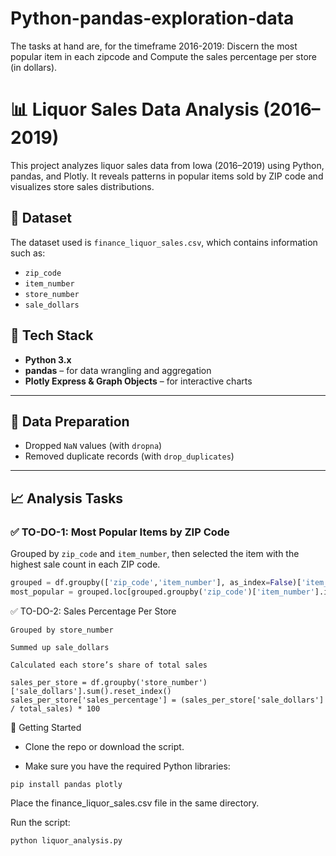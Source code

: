 # Python-pandas-exploration-data
The tasks at hand are, for the timeframe 2016-2019:      Discern the most popular item in each zipcode and     Compute the sales percentage per store (in dollars).

# 📊 Liquor Sales Data Analysis (2016–2019)
This project analyzes liquor sales data from Iowa (2016–2019) using Python, pandas, and Plotly. It reveals patterns in popular items sold by ZIP code and visualizes store sales distributions.

## 📁 Dataset

The dataset used is `finance_liquor_sales.csv`, which contains information such as:
- `zip_code`
- `item_number`
- `store_number`
- `sale_dollars`

## 🔧 Tech Stack

- **Python 3.x**
- **pandas** – for data wrangling and aggregation
- **Plotly Express & Graph Objects** – for interactive charts

---

## 🧼 Data Preparation

- Dropped `NaN` values (with `dropna`)
- Removed duplicate records (with `drop_duplicates`)

---

## 📈 Analysis Tasks

### ✅ TO-DO-1: Most Popular Items by ZIP Code

Grouped by `zip_code` and `item_number`, then selected the item with the highest sale count in each ZIP code.

```python
grouped = df.groupby(['zip_code','item_number'], as_index=False)['item_number'].sum()
most_popular = grouped.loc[grouped.groupby('zip_code')['item_number'].idxmax()]
```

✅ TO-DO-2: Sales Percentage Per Store

    Grouped by store_number

    Summed up sale_dollars

    Calculated each store’s share of total sales
```
sales_per_store = df.groupby('store_number')['sale_dollars'].sum().reset_index()
sales_per_store['sales_percentage'] = (sales_per_store['sale_dollars'] / total_sales) * 100
```


🚀 Getting Started

   - Clone the repo or download the script.

   - Make sure you have the required Python libraries:
```
pip install pandas plotly
```
Place the finance_liquor_sales.csv file in the same directory.

Run the script:
```
python liquor_analysis.py
```
